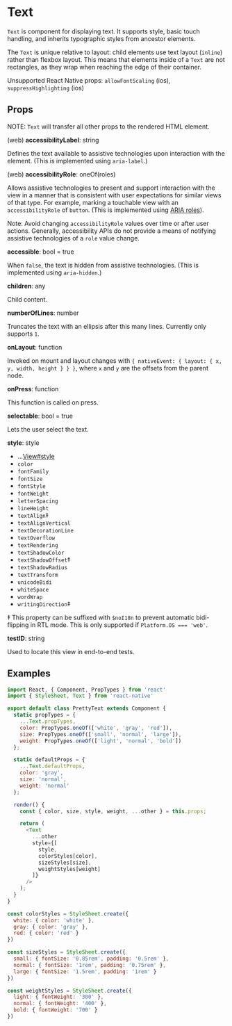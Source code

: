 # Text

`Text` is component for displaying text. It supports style, basic touch
handling, and inherits typographic styles from ancestor elements.

The `Text` is unique relative to layout: child elements use text layout
(`inline`) rather than flexbox layout. This means that elements inside of a
`Text` are not rectangles, as they wrap when reaching the edge of their
container.

Unsupported React Native props:
`allowFontScaling` (ios),
`suppressHighlighting` (ios)

## Props

NOTE: `Text` will transfer all other props to the rendered HTML element.

(web) **accessibilityLabel**: string

Defines the text available to assistive technologies upon interaction with the
element. (This is implemented using `aria-label`.)

(web) **accessibilityRole**: oneOf(roles)

Allows assistive technologies to present and support interaction with the view
in a manner that is consistent with user expectations for similar views of that
type. For example, marking a touchable view with an `accessibilityRole` of
`button`. (This is implemented using [ARIA roles](http://www.w3.org/TR/wai-aria/roles#role_definitions)).

Note: Avoid changing `accessibilityRole` values over time or after user
actions. Generally, accessibility APIs do not provide a means of notifying
assistive technologies of a `role` value change.

**accessible**: bool = true

When `false`, the text is hidden from assistive technologies. (This is
implemented using `aria-hidden`.)

**children**: any

Child content.

**numberOfLines**: number

Truncates the text with an ellipsis after this many lines. Currently only supports `1`.

**onLayout**: function

Invoked on mount and layout changes with `{ nativeEvent: { layout: { x, y, width,
height } } }`, where `x` and `y` are the offsets from the parent node.

**onPress**: function

This function is called on press.

**selectable**: bool = true

Lets the user select the text.

**style**: style

+ ...[View#style](View.md)
+ `color`
+ `fontFamily`
+ `fontSize`
+ `fontStyle`
+ `fontWeight`
+ `letterSpacing`
+ `lineHeight`
+ `textAlign`‡
+ `textAlignVertical`
+ `textDecorationLine`
+ `textOverflow`
+ `textRendering`
+ `textShadowColor`
+ `textShadowOffset`‡
+ `textShadowRadius`
+ `textTransform`
+ `unicodeBidi`
+ `whiteSpace`
+ `wordWrap`
+ `writingDirection`‡

‡ This property can be suffixed with `$noI18n` to prevent automatic
bidi-flipping in RTL mode. This is only supported if `Platform.OS === 'web'`.

**testID**: string

Used to locate this view in end-to-end tests.

## Examples

```js
import React, { Component, PropTypes } from 'react'
import { StyleSheet, Text } from 'react-native'

export default class PrettyText extends Component {
  static propTypes = {
    ...Text.propTypes,
    color: PropTypes.oneOf(['white', 'gray', 'red']),
    size: PropTypes.oneOf(['small', 'normal', 'large']),
    weight: PropTypes.oneOf(['light', 'normal', 'bold'])
  };

  static defaultProps = {
    ...Text.defaultProps,
    color: 'gray',
    size: 'normal',
    weight: 'normal'
  };

  render() {
    const { color, size, style, weight, ...other } = this.props;

    return (
      <Text
        ...other
        style={[
          style,
          colorStyles[color],
          sizeStyles[size],
          weightStyles[weight]
        ]}
      />
    );
  }
}

const colorStyles = StyleSheet.create({
  white: { color: 'white' },
  gray: { color: 'gray' },
  red: { color: 'red' }
})

const sizeStyles = StyleSheet.create({
  small: { fontSize: '0.85rem', padding: '0.5rem' },
  normal: { fontSize: '1rem', padding: '0.75rem' },
  large: { fontSize: '1.5rem', padding: '1rem' }
})

const weightStyles = StyleSheet.create({
  light: { fontWeight: '300' },
  normal: { fontWeight: '400' },
  bold: { fontWeight: '700' }
})
```
